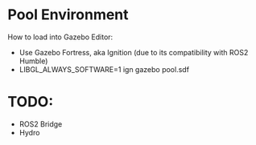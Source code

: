 # Pool Environment
How to load into Gazebo Editor:
   * Use Gazebo Fortress, aka Ignition (due to its compatibility with ROS2 Humble)
   * LIBGL_ALWAYS_SOFTWARE=1 ign gazebo pool.sdf

# TODO:
   * ROS2 Bridge
   * Hydro
